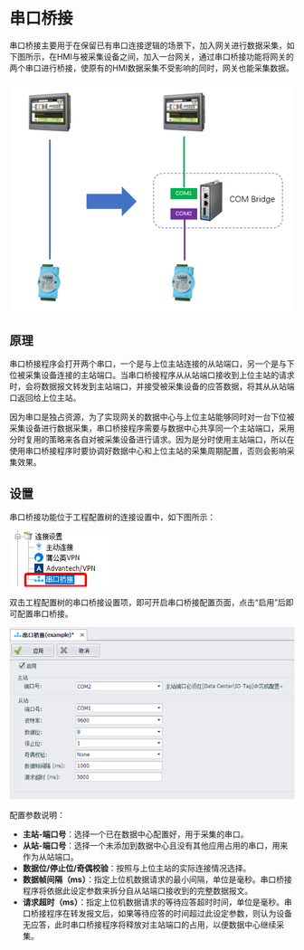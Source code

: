 # 串口桥接

串口桥接主要用于在保留已有串口连接逻辑的场景下，加入网关进行数据采集，如下图所示，在HMI与被采集设备之间，加入一台网关，通过串口桥接功能将网关的两个串口进行桥接，使原有的HMI数据采集不受影响的同时，网关也能采集数据。

![](ComBridge_0.png)

## 原理

串口桥接程序会打开两个串口，一个是与上位主站连接的从站端口，另一个是与下位被采集设备连接的主站端口。当串口桥接程序从从站端口接收到上位主站的请求时，会将数据报文转发到主站端口，并接受被采集设备的应答数据，将其从从站端口返回给上位主站。

因为串口是独占资源，为了实现网关的数据中心与上位主站能够同时对一台下位被采集设备进行数据采集，串口桥接程序需要与数据中心共享同一个主站端口，采用分时复用的策略来各自对被采集设备进行请求。因为是分时使用主站端口，所以在使用串口桥接程序时要协调好数据中心和上位主站的采集周期配置，否则会影响采集效果。

## 设置

串口桥接功能位于工程配置树的连接设置中，如下图所示：

![](ComBridge_1.png)

双击工程配置树的串口桥接设置项，即可开启串口桥接配置页面，点击“启用”后即可配置串口桥接。

![](ComBridge_2.png)

配置参数说明：

 - **主站-端口号**：选择一个已在数据中心配置好，用于采集的串口。
 - **从站-端口号**：选择一个未添加到数据中心且没有其他应用占用的串口，用来作为从站端口。
 - **数据位/停止位/奇偶校验**：按照与上位主站的实际连接情况选择。
 - **数据帧间隔（ms）**：指定上位机数据请求的最小间隔，单位是毫秒。串口桥接程序将依据此设定参数来拆分自从站端口接收到的完整数据报文。
 - **请求超时（ms）**：指定上位机数据请求的等待应答超时时间，单位是毫秒。串口桥接程序在转发报文后，如果等待应答的时间超过此设定参数，则认为设备无应答，此时串口桥接程序将释放对主站端口的占用，以便数据中心继续采集。

